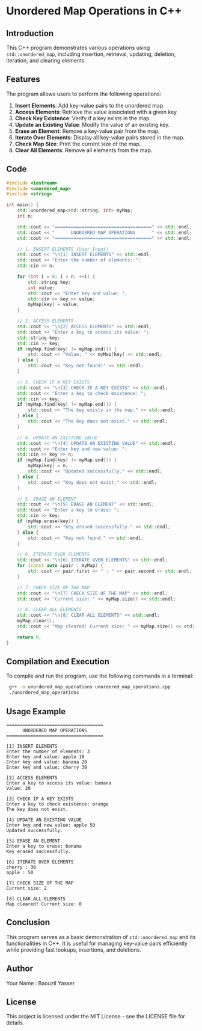 # Unordered Map Operations in C++

## Introduction
This C++ program demonstrates various operations using `std::unordered_map`, including insertion, retrieval, updating, deletion, iteration, and clearing elements.

## Features
The program allows users to perform the following operations:
1. **Insert Elements**: Add key-value pairs to the unordered map.
2. **Access Elements**: Retrieve the value associated with a given key.
3. **Check Key Existence**: Verify if a key exists in the map.
4. **Update an Existing Value**: Modify the value of an existing key.
5. **Erase an Element**: Remove a key-value pair from the map.
6. **Iterate Over Elements**: Display all key-value pairs stored in the map.
7. **Check Map Size**: Print the current size of the map.
8. **Clear All Elements**: Remove all elements from the map.

## Code
```cpp
#include <iostream>
#include <unordered_map>
#include <string>

int main() {
    std::unordered_map<std::string, int> myMap;
    int n;

    std::cout << "====================================" << std::endl;
    std::cout << "      UNORDERED MAP OPERATIONS      " << std::endl;
    std::cout << "====================================" << std::endl;

    // 1. INSERT ELEMENTS (User Input)
    std::cout << "\n[1] INSERT ELEMENTS" << std::endl;
    std::cout << "Enter the number of elements: ";
    std::cin >> n;

    for (int i = 0; i < n; ++i) {
        std::string key;
        int value;
        std::cout << "Enter key and value: ";
        std::cin >> key >> value;
        myMap[key] = value;
    }

    // 2. ACCESS ELEMENTS
    std::cout << "\n[2] ACCESS ELEMENTS" << std::endl;
    std::cout << "Enter a key to access its value: ";
    std::string key;
    std::cin >> key;
    if (myMap.find(key) != myMap.end()) {
        std::cout << "Value: " << myMap[key] << std::endl;
    } else {
        std::cout << "Key not found!" << std::endl;
    }

    // 3. CHECK IF A KEY EXISTS
    std::cout << "\n[3] CHECK IF A KEY EXISTS" << std::endl;
    std::cout << "Enter a key to check existence: ";
    std::cin >> key;
    if (myMap.find(key) != myMap.end()) {
        std::cout << "The key exists in the map." << std::endl;
    } else {
        std::cout << "The key does not exist." << std::endl;
    }

    // 4. UPDATE AN EXISTING VALUE
    std::cout << "\n[4] UPDATE AN EXISTING VALUE" << std::endl;
    std::cout << "Enter key and new value: ";
    std::cin >> key >> n;
    if (myMap.find(key) != myMap.end()) {
        myMap[key] = n;
        std::cout << "Updated successfully." << std::endl;
    } else {
        std::cout << "Key does not exist." << std::endl;
    }

    // 5. ERASE AN ELEMENT
    std::cout << "\n[5] ERASE AN ELEMENT" << std::endl;
    std::cout << "Enter a key to erase: ";
    std::cin >> key;
    if (myMap.erase(key)) {
        std::cout << "Key erased successfully." << std::endl;
    } else {
        std::cout << "Key not found." << std::endl;
    }

    // 6. ITERATE OVER ELEMENTS
    std::cout << "\n[6] ITERATE OVER ELEMENTS" << std::endl;
    for (const auto &pair : myMap) {
        std::cout << pair.first << " : " << pair.second << std::endl;
    }

    // 7. CHECK SIZE OF THE MAP
    std::cout << "\n[7] CHECK SIZE OF THE MAP" << std::endl;
    std::cout << "Current size: " << myMap.size() << std::endl;

    // 8. CLEAR ALL ELEMENTS
    std::cout << "\n[8] CLEAR ALL ELEMENTS" << std::endl;
    myMap.clear();
    std::cout << "Map cleared! Current size: " << myMap.size() << std::endl;

    return 0;
}
```

## Compilation and Execution
To compile and run the program, use the following commands in a terminal:
```sh
 g++ -o unordered_map_operations unordered_map_operations.cpp
 ./unordered_map_operations
```

## Usage Example
```
====================================
      UNORDERED MAP OPERATIONS      
====================================

[1] INSERT ELEMENTS
Enter the number of elements: 3
Enter key and value: apple 10
Enter key and value: banana 20
Enter key and value: cherry 30

[2] ACCESS ELEMENTS
Enter a key to access its value: banana
Value: 20

[3] CHECK IF A KEY EXISTS
Enter a key to check existence: orange
The key does not exist.

[4] UPDATE AN EXISTING VALUE
Enter key and new value: apple 50
Updated successfully.

[5] ERASE AN ELEMENT
Enter a key to erase: banana
Key erased successfully.

[6] ITERATE OVER ELEMENTS
cherry : 30
apple : 50

[7] CHECK SIZE OF THE MAP
Current size: 2

[8] CLEAR ALL ELEMENTS
Map cleared! Current size: 0
```

## Conclusion
This program serves as a basic demonstration of `std::unordered_map` and its functionalities in C++. It is useful for managing key-value pairs efficiently while providing fast lookups, insertions, and deletions.

## Author
Your Name : Baouzil Yasser

## License
This project is licensed under the MIT License - see the LICENSE file for details.

